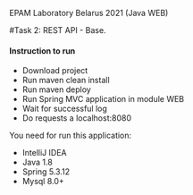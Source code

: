 EPAM Laboratory Belarus 2021 (Java WEB)

#Task 2: REST API - Base.

#### Instruction to run

- Download project 
- Run maven clean install
- Run maven deploy
- Run Spring MVC application in module WEB
- Wait for successful log
- Do requests a localhost:8080

You need for run this application:
- IntelliJ IDEA
- Java 1.8
- Spring 5.3.12
- Mysql 8.0+